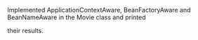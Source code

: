
   Implemented ApplicationContextAware, BeanFactoryAware and BeanNameAware in the Movie class and printed

   their results.